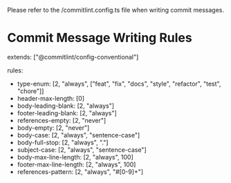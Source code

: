 Please refer to the /commitlint.config.ts file when writing commit messages.

# Commit Message Writing Rules

extends: ["@commitlint/config-conventional"]

rules:

- type-enum: [2, "always", ["feat", "fix", "docs", "style", "refactor", "test", "chore"]]
- header-max-length: [0]
- body-leading-blank: [2, "always"]
- footer-leading-blank: [2, "always"]
- references-empty: [2, "never"]
- body-empty: [2, "never"]
- body-case: [2, "always", "sentence-case"]
- body-full-stop: [2, "always", "."]
- subject-case: [2, "always", "sentence-case"]
- body-max-line-length: [2, "always", 100]
- footer-max-line-length: [2, "always", 100]
- references-pattern: [2, "always", "#[0-9]+"]
